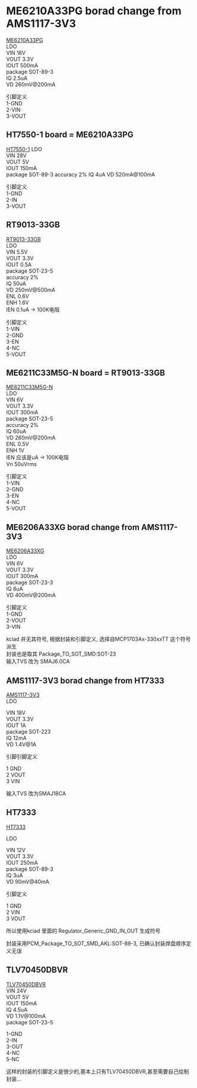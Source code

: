 # ME6210A33PG borad change from AMS1117-3V3

[ME6210A33PG](https://www.jlc-smt.com/lcsc/detail?componentCode=C85233)  
LDO  
VIN 18V  
VOUT 3.3V  
IOUT 500mA  
package SOT-89-3  
IQ 2.5uA  
VD 260mV@200mA  

引脚定义  
1-GND  
2-VIN  
3-VOUT  

## HT7550-1 board = ME6210A33PG  

[HT7550-1](https://www.jlc-smt.com/lcsc/detail?componentCode=C5346140)
LDO  
VIN 28V  
VOUT 5V  
IOUT 150mA  
package SOT-89-3
accuracy 2%
IQ 4uA
VD 520mA@100mA  

引脚定义  
1-GND  
2-IN  
3-VOUT 

## RT9013-33GB

[RT9013-33GB](https://www.jlc-smt.com/lcsc/detail?componentCode=C47773)  
LDO  
VIN 5.5V  
VOUT 3.3V  
IOUT 0.5A  
package SOT-23-5  
accuracy 2%  
IQ 50uA  
VD 250mV@500mA  
ENL 0.6V  
ENH 1.6V  
IEN 0.1uA -> 100K电阻  
  
引脚定义  
1-VIN  
2-GND  
3-EN  
4-NC  
5-VOUT  

## ME6211C33M5G-N board = RT9013-33GB  

[ME6211C33M5G-N](https://www.jlc-smt.com/lcsc/detail?componentCode=C82942)  
LDO  
VIN 6V  
VOUT 3.3V  
IOUT 300mA  
package SOT-23-5  
accuracy 2%  
IQ 60uA  
VD 260mV@200mA  
ENL 0.5V  
ENH 1V  
IEN 应该是uA -> 100K电阻  
Vn 50uVrms  
  
引脚定义  
1-VIN  
2-GND  
3-EN  
4-NC  
5-VOUT  

## ME6206A33XG  borad change from AMS1117-3V3
  
[ME6206A33XG](https://www.jlc-smt.com/lcsc/detail?componentCode=C161345)  
LDO  
VIN 6V  
VOUT 3.3V  
IOUT 300mA  
package SOT-23-3  
IQ 8uA  
VD 400mV@200mA  

引脚定义  
1-GND  
2-VOUT  
3-VIN  

kciad 并无其符号, 根据封装和引脚定义, 选择自MCP1703Ax-330xxTT 这个符号派生  
封装也是取其 Package_TO_SOT_SMD:SOT-23  
输入TVS 改为 SMAJ6.0CA  

## AMS1117-3V3  borad change from HT7333
  
[AMS1117-3V3](https://www.jlc-smt.com/lcsc/detail?componentCode=C5120765)  
LDO  
  
VIN 18V  
VOUT 3.3V  
IOUT 1A  
package SOT-223  
IQ 12mA  
VD 1.4V@1A  
  
引脚引脚定义  
  
1 GND  
2 VOUT  
3 VIN  

输入TVS 改为SMAJ18CA
  
## HT7333  
  
[HT7333](https://item.szlcsc.com/323851.html?fromZone=s_s__%2522HT7333%2522&spm=sc.gb.xh2.zy.n___sc.hm.hd.ss&lcsc_vid=EwQKBQVXRFYIBQVTR1JbVFcAFgRYUl0AFFNZVAEARVQxVlNSQVZWVVFfRVBZXzsOAxUeFF5JWBYZEEoEHg8JSQcJGk4%3D)  
  
LDO  
  
VIN 12V  
VOUT 3.3V  
IOUT 250mA  
package SOT-89-3  
IQ 3uA  
VD 90mV@40mA  
  
引脚定义  
  
1 GND  
2 VIN  
3 VOUT  
  
所以使用kciad 里面的 Regulator_Generic_GND_IN_OUT 生成符号  
  
封装采用PCM_Package_TO_SOT_SMD_AKL:SOT-89-3, 已确认封装焊盘顺序定义无误  
  
## TLV70450DBVR  
  
[TLV70450DBVR](https://www.jlc-smt.com/lcsc/detail?componentCode=C91672)  
VIN 24V  
VOUT 5V  
IOUT 150mA  
IQ 4.5uA  
VD 1.1V@100mA  
package SOT-23-5  
  
1-GND  
2-IN  
3-OUT  
4-NC  
5-NC  
  
这样的封装的引脚定义是很少的,基本上只有TLV70450DBVR,甚至需要自己绘制封装...  
